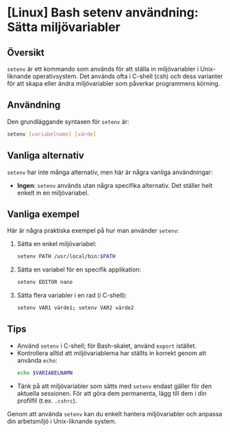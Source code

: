 # [Linux] Bash setenv användning: Sätta miljövariabler

## Översikt
`setenv` är ett kommando som används för att ställa in miljövariabler i Unix-liknande operativsystem. Det används ofta i C-shell (csh) och dess varianter för att skapa eller ändra miljövariabler som påverkar programmens körning.

## Användning
Den grundläggande syntaxen för `setenv` är:

```bash
setenv [variabelnamn] [värde]
```

## Vanliga alternativ
`setenv` har inte många alternativ, men här är några vanliga användningar:

- **Ingen**: `setenv` används utan några specifika alternativ. Det ställer helt enkelt in en miljövariabel.

## Vanliga exempel
Här är några praktiska exempel på hur man använder `setenv`:

1. Sätta en enkel miljövariabel:
   ```bash
   setenv PATH /usr/local/bin:$PATH
   ```

2. Sätta en variabel för en specifik applikation:
   ```bash
   setenv EDITOR nano
   ```

3. Sätta flera variabler i en rad (i C-shell):
   ```bash
   setenv VAR1 värde1; setenv VAR2 värde2
   ```

## Tips
- Använd `setenv` i C-shell; för Bash-skalet, använd `export` istället.
- Kontrollera alltid att miljövariablerna har ställts in korrekt genom att använda `echo`:
  ```bash
  echo $VARIABELNAMN
  ```
- Tänk på att miljövariabler som sätts med `setenv` endast gäller för den aktuella sessionen. För att göra dem permanenta, lägg till dem i din profilfil (t.ex. `.cshrc`).

Genom att använda `setenv` kan du enkelt hantera miljövariabler och anpassa din arbetsmiljö i Unix-liknande system.